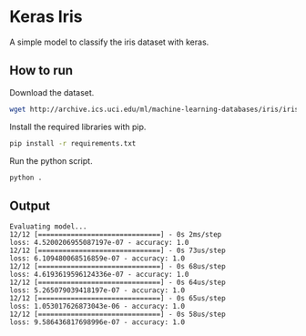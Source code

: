 # Keras Iris
A simple model to classify the iris dataset with keras.

## How to run
Download the dataset.
```sh
wget http://archive.ics.uci.edu/ml/machine-learning-databases/iris/iris.data
```

Install the required libraries with pip.
```sh
pip install -r requirements.txt
```

Run the python script.
```sh
python .
```

## Output
```
Evaluating model...
12/12 [==============================] - 0s 2ms/step
loss: 4.5200206955087197e-07 - accuracy: 1.0
12/12 [==============================] - 0s 73us/step
loss: 6.109480068516859e-07 - accuracy: 1.0
12/12 [==============================] - 0s 68us/step
loss: 4.6193619596124336e-07 - accuracy: 1.0
12/12 [==============================] - 0s 64us/step
loss: 5.265079039418197e-07 - accuracy: 1.0
12/12 [==============================] - 0s 65us/step
loss: 1.053017626873043e-06 - accuracy: 1.0
12/12 [==============================] - 0s 58us/step
loss: 9.586436817698996e-07 - accuracy: 1.0
```
